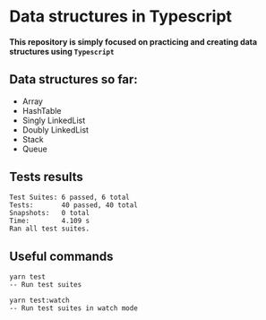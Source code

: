 # Data structures in Typescript
#### This repository is simply focused on practicing and creating data structures using `Typescript`

## Data structures so far:
* Array
* HashTable
* Singly LinkedList
* Doubly LinkedList
* Stack
* Queue


## Tests results
```
Test Suites: 6 passed, 6 total
Tests:       40 passed, 40 total
Snapshots:   0 total
Time:        4.109 s
Ran all test suites.
```

## Useful commands
```
yarn test
-- Run test suites
```

```
yarn test:watch
-- Run test suites in watch mode
```